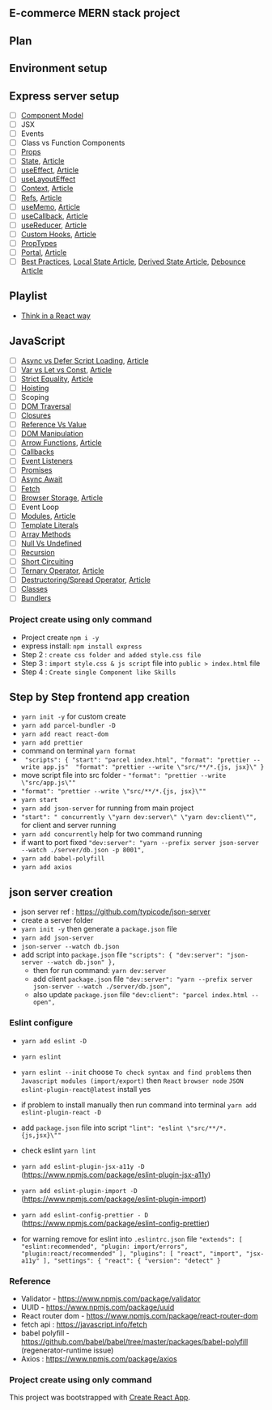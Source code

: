 ## E-commerce MERN stack project

## Plan


## Environment setup

## Express server setup

- [ ] [Component Model](https://www.youtube.com/watch?v=1wZoGFF_oi4)
- [ ] JSX
- [ ] Events
- [ ] Class vs Function Components
- [ ] [Props](https://www.youtube.com/watch?v=IYvD9oBCuJI)
- [ ] [State](https://www.youtube.com/watch?v=O6P86uwfdR0), [Article](https://blog.webdevsimplified.com/2020-04/use-state/)
- [ ] [useEffect](https://www.youtube.com/watch?v=0ZJgIjIuY7U), [Article](https://blog.webdevsimplified.com/2020-04/use-effect/)
- [ ] [useLayoutEffect](https://blog.webdevsimplified.com/2020-07/use-layout-effect/)
- [ ] [Context](https://www.youtube.com/watch?v=5LrDIWkK_Bc), [Article](https://blog.webdevsimplified.com/2020-06/use-context/)
- [ ] [Refs](https://www.youtube.com/watch?v=t2ypzz6gJm0&feature=youtu.be), [Article](https://blog.webdevsimplified.com/2020-05/use-ref/)
- [ ] [useMemo](https://www.youtube.com/watch?v=THL1OPn72vo), [Article](https://blog.webdevsimplified.com/2020-05/memoization-in-react/)
- [ ] [useCallback](https://www.youtube.com/watch?v=_AyFP5s69N4), [Article](https://blog.webdevsimplified.com/2020-05/memoization-in-react/)
- [ ] [useReducer](https://www.youtube.com/watch?v=kK_Wqx3RnHk), [Article](https://blog.webdevsimplified.com/2020-06/use-reducer/)
- [ ] [Custom Hooks](https://www.youtube.com/watch?v=6ThXsUwLWvc), [Article](https://blog.webdevsimplified.com/2019-11/how-to-write-custom-hooks/)
- [ ] [PropTypes](https://blog.webdevsimplified.com/2020-12/react-prop-types/)
- [ ] [Portal](https://www.youtube.com/watch?v=LyLa7dU5tp8), [Article](https://blog.webdevsimplified.com/2019-12/how-to-use-react-portal/)
- [ ] [Best Practices](https://www.youtube.com/watch?v=0yzoAbrjV6k&feature=youtu.be), [Local State Article](https://blog.webdevsimplified.com/2019-12/always-prefer-local-state/), [Derived State Article](https://blog.webdevsimplified.com/2019-11/never-store-derived-state/), [Debounce Article](https://blog.webdevsimplified.com/2020-10/react-debounce/)

## Playlist 
- [Think in a React way](https://www.youtube.com/playlist?list=PLHiZ4m8vCp9M6HVQv7a36cp8LKzyHIePr)

## JavaScript
- [ ] [Async vs Defer Script Loading](https://www.youtube.com/watch?v=BMuFBYw91UQ), [Article](https://blog.webdevsimplified.com/2019-12/javascript-loading-attributes-explained/)
- [ ] [Var vs Let vs Const](https://www.youtube.com/watch?v=9WIJQDvt4Us), [Article](https://blog.webdevsimplified.com/2020-01/var-vs-let-vs-const/)
- [ ] [Strict Equality](https://www.youtube.com/watch?v=C5ZVC4HHgIg), [Article](https://blog.webdevsimplified.com/2020-08/==-vs-===/)
- [ ] [Hoisting](https://blog.webdevsimplified.com/2020-07/javascript-hoisting/)
- [ ] Scoping
- [ ] [DOM Traversal](https://www.youtube.com/watch?v=v7rSSy8CaYE)
- [ ] [Closures](https://www.youtube.com/watch?v=3a0I8ICR1Vg)
- [ ] [Reference Vs Value](https://www.youtube.com/watch?v=-hBJz2PPIVE)
- [ ] [DOM Manipulation](https://www.youtube.com/watch?v=y17RuWkWdn8)
- [ ] [Arrow Functions](https://www.youtube.com/watch?v=h33Srr5J9nY), [Article](https://blog.webdevsimplified.com/2020-09/arrow-functions/)
- [ ] [Callbacks](https://www.youtube.com/watch?v=Kpn2ajSa92c)
- [ ] [Event Listeners](https://www.youtube.com/watch?v=XF1_MlZ5l6M)
- [ ] [Promises](https://www.youtube.com/watch?v=DHvZLI7Db8E)
- [ ] [Async Await](https://www.youtube.com/watch?v=V_Kr9OSfDeU)
- [ ] [Fetch](https://www.youtube.com/watch?v=cuEtnrL9-H0)
- [ ] [Browser Storage](https://www.youtube.com/watch?v=GihQAC1I39Q), [Article](https://blog.webdevsimplified.com/2020-08/cookies-localstorage-sessionstorage/)
- [ ] Event Loop
- [ ] [Modules](https://www.youtube.com/watch?v=cRHQNNcYf6s), [Article](https://blog.webdevsimplified.com/2020-06/dynamic-module-import/)
- [ ] [Template Literals](https://blog.webdevsimplified.com/2020-03/tagged-template-literals/)
- [ ] [Array Methods](https://www.youtube.com/watch?v=R8rmfD9Y5-c)
- [ ] [Null Vs Undefined](https://blog.webdevsimplified.com/2021-01/null-vs-undefined/)
- [ ] [Recursion](https://www.youtube.com/watch?v=6oDQaB2one8)
- [ ] [Short Circuiting](https://blog.webdevsimplified.com/2019-10/what-is-short-circuiting/)
- [ ] [Ternary Operator](https://www.youtube.com/watch?v=70GmtV-5Ggo), [Article](https://blog.webdevsimplified.com/2020-05/ternary-operator/)
- [ ] [Destructoring/Spread Operator](https://www.youtube.com/watch?v=NIq3qLaHCIs), [Article](https://blog.webdevsimplified.com/2020-08/destructuring-and-spread/)
- [ ] [Classes](https://www.youtube.com/watch?v=5AWRivBk0Gw)
- [ ] [Bundlers](https://www.youtube.com/watch?v=DblzpCoPakw)

### Project create using only command
- Project create `npm i -y`
- express install:  `npm install express`
- Step 2 : `create css folder and added style.css file`
- Step 3 : `import style.css & js script` file into `public > index.html` file
- Step 4 : `Create single Component like Skills`

## Step by Step frontend app creation
- `yarn init -y` for custom create
- `yarn add parcel-bundler -D`
- `yarn add react react-dom`
- `yarn add prettier`
- command on terminal `yarn format`
- ` "scripts": {
    "start": "parcel index.html",
    "format": "prettier --write app.js" 
    "format": "prettier --write \"src/**/*.{js, jsx}\"
  }`
- move script file into src folder - `"format": "prettier --write \"src/app.js\""`
- `"format": "prettier --write \"src/**/*.{js, jsx}\""`
- `yarn start`
- `yarn add json-server` for running from main project
- `"start": " concurrently \"yarn dev:server\" \"yarn dev:client\"",` for client and server running
- `yarn add concurrently` help for two command running
- if want to port fixed `"dev:server": "yarn --prefix server json-server --watch ./server/db.json -p 8001",`
- `yarn add babel-polyfill`
- `yarn add axios`

## json server creation
- json server ref : https://github.com/typicode/json-server
- create a server folder
- `yarn init -y` then generate a `package.json` file
- `yarn add json-server`
- `json-server --watch db.json`
- add script into `package.json` file `"scripts": {
    "dev:server": "json-server --watch db.json"
  },`
  - then for run command: `yarn dev:server`
  - add client `package.json` file `"dev:server": "yarn --prefix server json-server --watch ./server/db.json",`
  - also update `package.json` file `"dev:client": "parcel index.html --open",`

### Eslint configure 

- `yarn add eslint -D`
- `yarn eslint`
- `yarn eslint --init` choose `To check syntax and find problems` then `Javascript modules (import/export)` then `React` `browser node` `JSON` `eslint-plugin-react@latest` install yes
- if problem to install manually then run command into terminal `yarn add eslint-plugin-react -D`
- add `package.json` file into script `"lint": "eslint \"src/**/*.{js,jsx}\""`
- check eslint `yarn lint`
- `yarn add eslint-plugin-jsx-a11y -D`  (https://www.npmjs.com/package/eslint-plugin-jsx-a11y)
- `yarn add eslint-plugin-import -D` (https://www.npmjs.com/package/eslint-plugin-import)
- `yarn add eslint-config-prettier - D` (https://www.npmjs.com/package/eslint-config-prettier)

- for warning remove for eslint into `.eslintrc.json` file `
"extends": [
        "eslint:recommended",
        "plugin: import/errors",
        "plugin:react/recommended"
    ],
"plugins": [
        "react", "import", "jsx-a11y"
    ],
"settings": {
        "react": {
            "version": "detect"
        }
`

### Reference
- Validator - https://www.npmjs.com/package/validator
- UUID - https://www.npmjs.com/package/uuid
- React router dom - https://www.npmjs.com/package/react-router-dom
- fetch api : https://javascript.info/fetch
- babel polyfill - https://github.com/babel/babel/tree/master/packages/babel-polyfill (regenerator-runtime issue)
- Axios : https://www.npmjs.com/package/axios



### Project create using only command
This project was bootstrapped with [Create React App](https://github.com/facebook/create-react-app).
